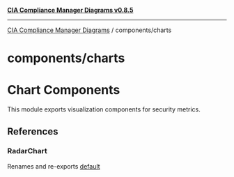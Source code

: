 [**CIA Compliance Manager Diagrams v0.8.5**](../../README.md)

***

[CIA Compliance Manager Diagrams](../../modules.md) / components/charts

# components/charts

# Chart Components

This module exports visualization components for security metrics.

## References

### RadarChart

Renames and re-exports [default](RadarChart/functions/default.md)
